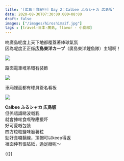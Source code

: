 ```yaml
---
title: '[広島！食紀行] Day 2：Calbee ふるシャカ 広島版'
date: 2020-08-30T07:30:00.000+08:00
draft: false
images: ["/images/hiroshima2f.jpg"]
tags : [travel-日本-廣島, flavor - 小食部]
---
```


响廣島呢度上天下地都覆蓋著棒球氣氛  
因為呢度正正係**広島東洋カープ**（廣島東洋鯉魚隊）主場啊！

![](/images/hiroshima2f1.jpg)

路面電車嘅吊環有裝飾  

![](/images/hiroshima2f2.jpg)

車廂裡面都有球員簽名看板  

![](/images/hiroshima2f.jpg)

**Calbee ふるシャカ 広島版**  
但係唔識睇波嘅我  
就會揀啱食嘅嚟應援吓  
好可愛嘅包裝  
四方粒粒鹽味脆薯粒  
勁好食囉黐線，頂帽可以keep得返  
裡面仲有張貼紙，過足癮呢～

  
{{<hiroshima>}}
